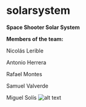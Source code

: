# solarsystem
**Space Shooter Solar System**

**Members of the team:**

Nicolás Lerible

Antonio Herrera

Rafael Montes

Samuel Valverde

Miguel Solís
![alt text](https://aasnova.org/wp-content/uploads/2016/11/fig13.jpg)
